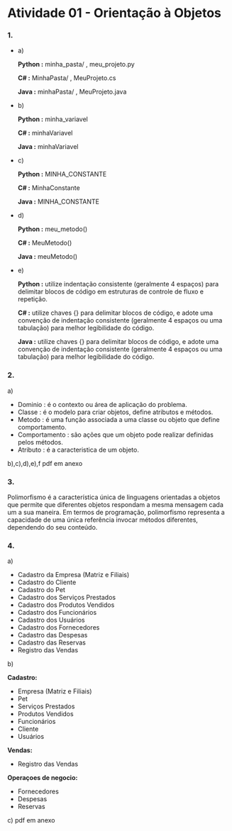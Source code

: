 # Atividade 01 - Orientação à Objetos
### 1.
* a)

  **Python :** minha_pasta/ , meu_projeto.py
  
  **C# :** MinhaPasta/ , MeuProjeto.cs
  
  **Java :** minhaPasta/ , MeuProjeto.java
  
* b)

  **Python :** minha_variavel

  **C# :** minhaVariavel

  **Java :** minhaVariavel
 
* c)

  **Python :** MINHA_CONSTANTE

  **C# :** MinhaConstante

  **Java :** MINHA_CONSTANTE
  
* d)

  **Python :** meu_metodo()

  **C# :** MeuMetodo()

  **Java :** meuMetodo()
  
* e)
  
  **Python :** utilize indentação consistente (geralmente 4 espaços) para delimitar blocos de código em estruturas de controle de fluxo e repetição.

  **C# :** utilize chaves {} para delimitar blocos de código, e adote uma convenção de indentação consistente (geralmente 4 espaços ou uma tabulação) para melhor legibilidade do código.

  **Java :** utilize chaves {} para delimitar blocos de código, e adote uma convenção de indentação consistente (geralmente 4 espaços ou uma tabulação) para melhor legibilidade do código.

### 2.
a) 
   * Dominio : é o contexto ou área de aplicação do problema.
   * Classe : é o modelo para criar objetos, define atributos e métodos.
   * Metodo : é uma função associada a uma classe ou objeto que define comportamento.
   * Comportamento : são ações que um objeto pode realizar definidas pelos métodos.
   * Atributo : é a caracteristica de um objeto.
     
b),c),d),e),f pdf em anexo

### 3.
Polimorfismo é a característica única de linguagens orientadas a objetos que permite que diferentes objetos respondam a mesma mensagem cada um a sua maneira. Em termos de programação, polimorfismo representa a capacidade de uma única referência invocar métodos diferentes, dependendo do seu conteúdo.

### 4.
a)
  * Cadastro da Empresa (Matriz e Filiais)
  * Cadastro do Cliente
  * Cadastro do Pet
  * Cadastro dos Serviços Prestados
  * Cadastro dos Produtos Vendidos
  * Cadastro dos Funcionários
  * Cadastro dos Usuários
  * Cadastro dos Fornecedores
  * Cadastro das Despesas
  * Cadastro das Reservas
  * Registro das Vendas

b)

**Cadastro:**
  * Empresa (Matriz e Filiais)
  * Pet
  * Serviços Prestados
  * Produtos Vendidos
  * Funcionários
  * Cliente
  * Usuários
    
  **Vendas:** 
  * Registro das Vendas
    
**Operaçoes de negocio:**
  * Fornecedores
  * Despesas
  * Reservas

c) pdf em anexo








